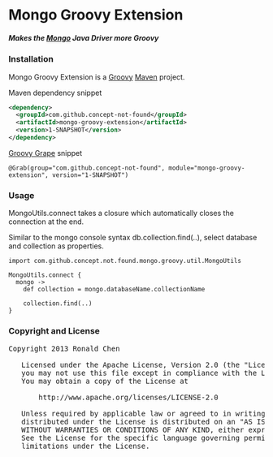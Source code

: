 Mongo Groovy Extension
======================

##### Makes the [Mongo](http://www.mongodb.org/) Java Driver more Groovy

### Installation
Mongo Groovy Extension is a [Groovy](http://groovy.codehaus.org/) [Maven](http://maven.apache.org/) project.

Maven dependency snippet

```xml
<dependency>
  <groupId>com.github.concept-not-found</groupId>
  <artifactId>mongo-groovy-extension</artifactId>
  <version>1-SNAPSHOT</version>
</dependency>
```

[Groovy Grape](http://groovy.codehaus.org/Grape) snippet

    @Grab(group="com.github.concept-not-found", module="mongo-groovy-extension", version="1-SNAPSHOT")

### Usage
MongoUtils.connect takes a closure which automatically closes the connection at the end.

Similar to the mongo console syntax db.collection.find(..), select database and collection as properties.

    import com.github.concept.not.found.mongo.groovy.util.MongoUtils

    MongoUtils.connect {
      mongo ->
        def collection = mongo.databaseName.collectionName

        collection.find(..)
    }

### Copyright and License
<pre>
Copyright 2013 Ronald Chen

   Licensed under the Apache License, Version 2.0 (the "License");
   you may not use this file except in compliance with the License.
   You may obtain a copy of the License at

       http://www.apache.org/licenses/LICENSE-2.0

   Unless required by applicable law or agreed to in writing, software
   distributed under the License is distributed on an "AS IS" BASIS,
   WITHOUT WARRANTIES OR CONDITIONS OF ANY KIND, either express or implied.
   See the License for the specific language governing permissions and
   limitations under the License.
</pre>
